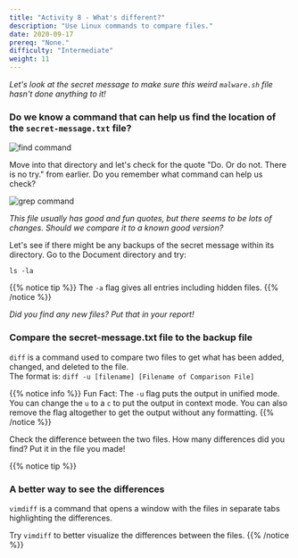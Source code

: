 ```yaml
---
title: "Activity 8 - What's different?"
description: "Use Linux commands to compare files."
date: 2020-09-17
prereq: "None."
difficulty: "Intermediate"
weight: 11
---
```


*Let's look at the secret message to make sure this weird `malware.sh` file hasn't done anything to it!*

### Do we know a command that can help us find the location of the `secret-message.txt` file?

![find command](../images/Act8.1.png?classes=border,shadow)

Move into that directory and let's check for the quote "Do. Or do not. There is no try." from earlier. Do you remember what command can help us check?  

![grep command](../images/Act8.2.png?classes=border,shadow)

*This file usually has good and fun quotes, but there seems to be lots of changes. Should we compare it to a known good version?*

Let's see if there might be any backups of the secret message within its directory. Go to the Document directory and try:

```
ls -la
```
{{% notice tip %}}
The `-a` flag gives all entries including hidden files.
{{% /notice %}}

*Did you find any new files? Put that in your report!*

### Compare the secret-message.txt file to the backup file

`diff` is a command used to compare two files to get what has been added, changed, and deleted to the file.  
The format is: `diff -u [filename] [Filename of Comparison File]`

{{% notice info %}}
Fun Fact: The `-u` flag puts the output in unified mode. You can change the `u` to a `c` to put the output in context mode. You can also remove the flag altogether to get the output without any formatting. 
{{% /notice %}}

Check the difference between the two files. How many differences did you find? Put it in the file you made!

{{% notice tip %}}
### A better way to see the differences

`vimdiff` is a command that opens a window with the files in separate tabs highlighting the differences.

Try `vimdiff` to better visualize the differences between the files.
{{% /notice %}}
